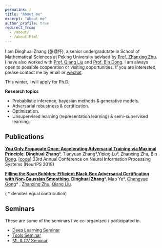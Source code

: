 ```yaml
---
permalink: /
title: "About me"
excerpt: "About me"
author_profile: true
redirect_from: 
  - /about/
  - /about.html
---
```


I am Dinghuai Zhang (张鼎怀), a senior undergradutate in School of Mathematical Sciences at Peking University advised by [Prof. Zhanxing Zhu](https://sites.google.com/view/zhanxingzhu/). I have also worked with [Prof. Qiang Liu](https://www.cs.utexas.edu/~lqiang/index.html) and [Prof. Bin Dong](http://bicmr.pku.edu.cn/~dongbin). I am always open to possible cooperation or visiting opportunities. If you are interested, please contact me by email or [wechat](https://zdhNarsil.github.io/images/wechatqrcode.jpeg).

This winter, I will apply for Ph.D. 

**Research topics**
* Probablistic inference, bayesian methods & generative models.
* Adversarial robustness & certification.
* Optimization.
* Unsupervised learning (representation learning) & semi-supervised learning.

<!--
# News
----
**[September, 2019]** [YOPO](https://arxiv.org/abs/1905.00877) was accepted by **NeurIPS19**. 

**[July, 2019]**  One paper accepted by **ICCV19**. 
-->

## Publications

**[You Only Propagate Once: Accelerating Adversarial Training via Maximal Principle](https://arxiv.org/abs/1905.00877)**. 
**Dinghuai Zhang**\*, [Tianyuan Zhang](http://tianyuanzhang.com/)\*,[Yiping Lu](https://web.stanford.edu/~yplu/)\*, [Zhanxing Zhu](https://sites.google.com/view/zhanxingzhu/home), [Bin Dong](http://bicmr.pku.edu.cn/~dongbin). [[code](https://github.com/a1600012888/YOPO-You-Only-Propagate-Once)] 33rd Annual Conference on Neural Information Processing Systems (NeurIPS 2019)

**[Filling the Soap Bubbles: Efficient Black-Box Adversarial Certification with Non-Gaussian Smoothing](https://openreview.net/pdf?id=Skg8gJBFvr)**. **Dinghuai Zhang**\*, Mao Ye\*, [Chengyue Gong](https://sites.google.com/view/chengyue-gong)\* , [Zhanxing Zhu](https://sites.google.com/view/zhanxingzhu/home), [Qiang Liu](https://www.cs.utexas.edu/~lqiang/index.html). 

( * denotes equal contribution)

## Seminars
These are some of the seminars I've co-organized / participated in.

- [Deep Learning Seminar](http://tianyuanzhang.com/teaching/)
- [Tools Seminar](https://github.com/pppppass/ToolsSeminar)
- [ML & CV Seminar](http://ml.2prime.cn/)